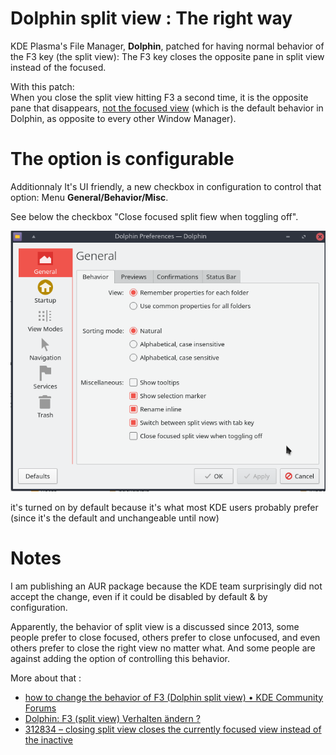 # Dolphin split view : The right way

KDE Plasma's File Manager, **Dolphin**, patched for having normal behavior of the F3 key (the split view): The F3 key closes the opposite pane in split view instead of the focused. 

With this patch:  
When you close the split view hitting F3 a second time, it is the opposite pane that disappears, <u>not the focused view</u> (which is the default behavior in Dolphin, as opposite to every other Window Manager).

# The option is configurable

Additionnaly It's UI friendly, a new checkbox in configuration to control that option:
Menu **General/Behavior/Misc**.

See below the checkbox "Close focused split fiew when toggling off".

![preview.png](preview.png "")  

it's turned on by default because it's what most KDE users probably prefer (since it's the default and unchangeable until now)


# Notes 

I am publishing an AUR package because the KDE team surprisingly did not accept the change, even if it could be disabled by default & by configuration.

Apparently, the behavior of split view is a discussed since 2013, some people prefer to close focused, others prefer to close unfocused, and even others prefer to close the right view no matter what. And some people are against adding the option of controlling this behavior.


More about that : 

- [how to change the behavior of F3 (Dolphin split view) • KDE Community Forums](https://forum.kde.org/viewtopic.php?f=223&t=151449&p=408772#p408772)
- [Dolphin: F3 (split view) Verhalten ändern ?](https://forum.kde.org/viewtopic.php?f=224&t=111065&p=408775#p408775 "")
- [312834 – closing split view closes the currently focused view instead of the inactive](https://bugs.kde.org/show_bug.cgi?id=312834 "")